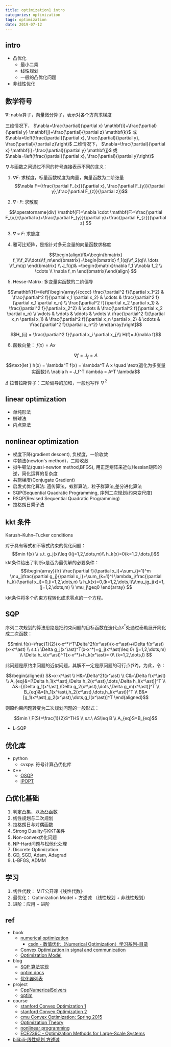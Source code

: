 ```yaml
---
title: optimization1 intro
categories: optimization
tags: optimization
date: 2019-07-12
---
```


## intro

- 凸优化
    - 最小二乘
    - 线性规划
    - 一般的凸优化问题
- 非线性优化

## 数学符号

$\nabla$: nabla算子，向量微分算子，表示对各个方向求梯度

三维情况下， $\nabla=\frac{\partial}{\partial x} \mathbf{i}+\frac{\partial}{\partial y} \mathbf{j}+\frac{\partial}{\partial z} \mathbf{k}$ 或 $\nabla=\left(\frac{\partial}{\partial x}, \frac{\partial}{\partial y}, \frac{\partial}{\partial z}\right)$
二维情况下， $\nabla=\frac{\partial}{\partial x} \mathbf{i}+\frac{\partial}{\partial y} \mathbf{j}$ 或 $\nabla=\left(\frac{\partial}{\partial x}, \frac{\partial}{\partial y}\right)$

$\nabla$与函数之间通过不同的符号连接表示不同的含义：

1. $\nabla F$: 求梯度，标量函数梯度为向量，向量函数为二阶张量
$$\nabla F=(\frac{\partial F_{x}}{\partial x}, \frac{\partial F_{y}}{\partial y},\frac{\partial F_{z}}{\partial z})$$

2. $\nabla \cdot F$: 求散度

$$\operatorname{div} \mathbf{F}=\nabla \cdot \mathbf{F}=\frac{\partial F_{x}}{\partial x}+\frac{\partial F_{y}}{\partial y}+\frac{\partial F_{z}}{\partial z} $$

3. $\nabla \times F$: 求旋度

4. 雅可比矩阵，是指针对多元变量的向量函数求梯度

$$\begin{align}f&=\begin{bmatrix} f_1\\f_2\\\dots\\f_m\end{bmatrix}=\begin{bmatrix} f_1(q)\\f_2(q)\\ \dots \\f_m(q) \end{bmatrix}    \\
J_f(q)&  =\begin{bmatrix}\nabla f_1 \\\nabla f_2 \\ \cdots \\ \nabla f_m \end{bmatrix}\end{align} $$

5. Hesse-Matrix: 多变量实函数的二阶偏导

$$\mathbf{H}=\left[\begin{array}{cccc}
\frac{\partial^2 f}{\partial x_1^2} & \frac{\partial^2 f}{\partial x_1 \partial x_2} & \cdots & \frac{\partial^2 f}{\partial x_1 \partial x_n} \\
\frac{\partial^2 f}{\partial x_2 \partial x_1} & \frac{\partial^2 f}{\partial x_2^2} & \cdots & \frac{\partial^2 f}{\partial x_2 \partial x_n} \\
\vdots & \vdots & \ddots & \vdots \\
\frac{\partial^2 f}{\partial x_n \partial x_1} & \frac{\partial^2 f}{\partial x_n \partial x_2} & \cdots & \frac{\partial^2 f}{\partial x_n^2}
\end{array}\right]$$

$$H_{ij} = \frac{\partial^2 f}{\partial x_i \partial x_j}\\
H(f)=J(\nabla f)$$

6. 函数向量： $f(x) = Ax$

$$\nabla f = J_f = A$$
$$\text{let } h(x) = \lambda^T f(x) = \lambda^T A x \quad \text{退化为多变量实函数}\\
\nabla h = J_f^T \lambda =  A^T \lambda$$

$\Delta$ 拉普拉斯算子：二阶偏导的加和，一般也写作 $\nabla^2$

## linear optimization

- 单纯形法
- 椭球法
- 内点算法

## nonlinear optimization

- 梯度下降(gradient descent), 负梯度，一阶收敛
- 牛顿法(newton's method)，二阶收敛
- 拟牛顿法(quasi-newton method,BFGS), 用正定矩阵来近似Hessian矩阵的逆，简化运算的复杂度
- 共轭梯度(Conjugate Gradient)
- 启发式优化算法: 遗传算法，蚁群算法，粒子群算法,差分进化算法
- SQP(Sequential Quadratic Programming, 序列二次规划/约束变尺度)
- RSQP(Revised Sequential Quadratic Programming)
- 拉格朗日乘子法

## kkt 条件

Karush–Kuhn–Tucker conditions

对于具有等式和不等式约束的优化问题：
$$min f(x) \\
s.t. g_j(x)\leq 0(j=1,2,\dots,m)\\
h_k(x)=0(k=1,2,\dots,l)$$
kkt条件给出了判断$x$是否为最优解的必要条件：
$$\begin{array}{lr}
\frac{\partial f}{\partial x_i}+\sum_{j=1}^m \mu_j\frac{\partial g_j}{\partial x_i}+\sum_{k=1}^l \lambda_j\frac{\partial h_k}{\partial x_i}=0,(i=1,2,\dots,n) \\ h_k(x)=0,(k=1,2,\dots,l)\\\mu_jg_j(x)=1,(j=1,2,\dots,m) \\ \mu_j\geq0
\end{array} $$

kkt条件将多个约束方程转化成求零点的一个方程。

## SQP

序列二次规划的算法思路是把约束问题的目标函数在迭代点$x^\ast$处通过泰勒展开简化成二次函数：

$$min\ f(x)=\frac{1}{2}(x-x^*)^T\Delta^2f(x^\ast)(x-x^\ast)+\Delta f(x^\ast)(x-x^\ast) \\
s.t.\ \Delta g_j(x^\ast)^T(x-x^*)+g_j(x^\ast)\leq 0\ (j=1,2,\dots,m) \\
\Delta h_k(x^\ast)^T(x-x^*)+h_k(x^\ast)= 0\ (k=1,2,\dots,l)
$$

此问题是原约束问题的近似问题，其解不一定是原问题的可行点(**??**)，为此，令：

$$\begin{aligned}
S&=x-x^\ast \\
H&=\Delta^2f(x^\ast) \\
C&=\Delta f(x^\ast)  \\
A_{eq}&=[\Delta h_1(x^\ast),\Delta h_2(x^\ast),\dots,\Delta h_l(x^\ast)]^T \\
A&=[\Delta g_1(x^\ast),\Delta g_2(x^\ast),\dots,\Delta g_m(x^\ast)]^T \\
B_{eq}&=[h_1(x^\ast),h_2(x^\ast),\dots,h_l(x^\ast)]^T \\
B&=[g_1(x^\ast),g_2(x^\ast),\dots,g_l(x^\ast)]^T 
\end{aligned}$$

则原约束问题转变为二次规划问题的一般形式：

$$min \ F(S)=\frac{1}{2}S^THS \\
s.t.\ AS\leq B \\
A_{eq}S=B_{eq}$$

- L-SQP

## 优化库

- python
    - cvxpy: 符号计算凸优化库
- c++
    - [OSQP](https://osqp.org/)
    - [IPOPT]()


## 凸优化基础

01. 判定凸集，以及凸函数
02. 线性规划与二次规划
03. 拉格朗日与对偶函数
04. Strong Duality与KKT条件
05. Non-convex优化问题
06. NP-Hard问题与松他化处理
07. Discrete Optimization
08. GD, SGD, Adam, Adagrad
09. L-BFGS, ADMM

## 学习

1. 线性代数： MIT公开课《线性代数》
2. 最优化： Optimization Model + 方述诚 （线性规划 + 非线性规划）
3. 进阶：应用 + 进阶


## ref

- book  
    - [numerical optimization]()
        - [csdn - 数值优化（Numerical Optimization）学习系列-目录](https://blog.csdn.net/fangqingan_java/article/details/48951191)
    - [Convex Optimization in signal and communication]()
    - [Optimization Model]()
- blog
    - [SQP 算法实现](https://zhuanlan.zhihu.com/p/348666680)
    - [optim docs](https://optimlib.readthedocs.io/en/latest/api/sumt.html)
    - [优化器列表](https://www.twblogs.net/a/5b7f9a6f2b717767c6b073d6)
- project
    - [CppNumericalSolvers](https://github.com/PatWie/CppNumericalSolvers)
    - [optim](https://github.com/kthohr/optim)
- course
    - [stanford Convex Optimization 1](https://web.stanford.edu/class/ee364a/lectures.html)
    - [stanford Convex Optimization 2](https://web.stanford.edu/class/ee364b/lectures.html)
    - [cmu Convex Optimization: Spring 2015](https://www.stat.cmu.edu/~ryantibs/convexopt-S15/)
    - [Optimization Theory](https://www.math.uh.edu/~rohop/fall_06/)
    - [nonlinear programming](http://ocw.nctu.edu.tw/course_detail.php?bgid=3&gid=0&nid=358)
    - [ECE236C - Optimization Methods for Large-Scale Systems]()
- [bilibili-线性规划 方述诚](https://www.bilibili.com/video/av455050227/)




